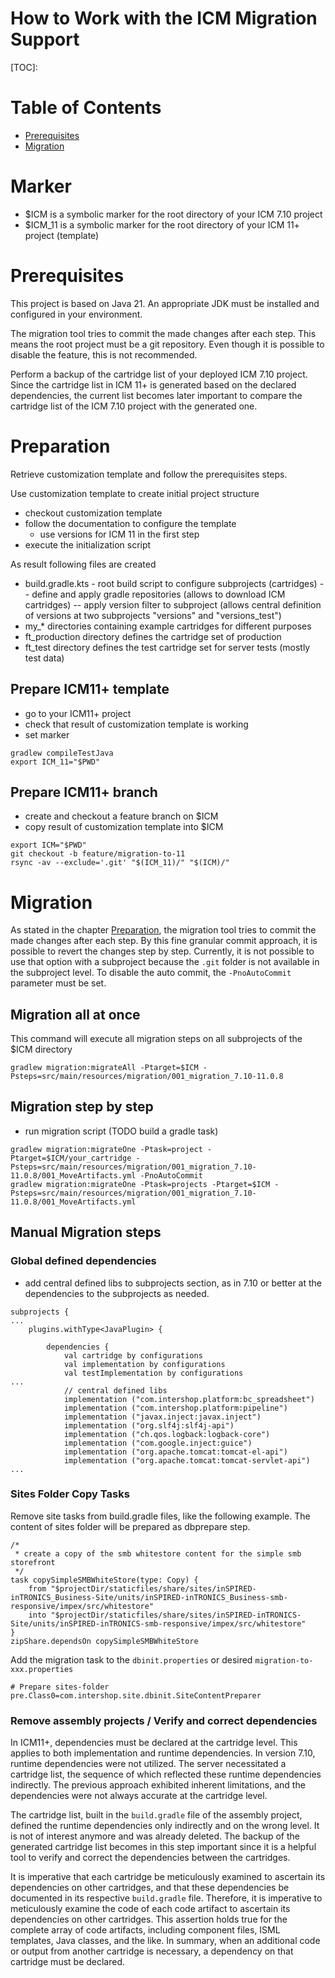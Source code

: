 How to Work with the ICM Migration Support
==========================================

[TOC]:

# Table of Contents
- [Prerequisites](#prerequisites)
- [Migration](#migration)

# Marker

- $ICM is a symbolic marker for the root directory of your ICM 7.10 project
- $ICM_11 is a symbolic marker for the root directory of your ICM 11+ project (template)

# Prerequisites
This project is based on Java 21.
An appropriate JDK must be installed and configured in your environment.

The migration tool tries to commit the made changes after each step. 
This means the root project must be a git repository. 
Even though it is possible to disable the feature, this is not recommended. 

Perform a backup of the cartridge list of your deployed ICM 7.10 project.
Since the cartridge list in ICM 11+ is generated based on the declared dependencies, the current list becomes later 
important to compare the cartridge list of the ICM 7.10 project with the generated one.

# Preparation
Retrieve customization template and follow the prerequisites steps.

Use customization template to create initial project structure

* checkout customization template
* follow the documentation to configure the template 
  * use versions for ICM 11 in the first step
* execute the initialization script

As result following files are created
- build.gradle.kts - root build script to configure subprojects (cartridges)
-- define and apply gradle repositories (allows to download ICM cartridges)
-- apply version filter to subproject (allows central definition of versions at two subprojects "versions" and "versions_test")
- my_* directories containing example cartridges for different purposes
- ft_production directory defines the cartridge set of production
- ft_test directory defines the test cartridge set for server tests (mostly test data)

## Prepare ICM11+ template

- go to your ICM11+ project
- check that result of customization template is working
- set marker

```
gradlew compileTestJava
export ICM_11="$PWD"
```

## Prepare ICM11+ branch

- create and checkout a feature branch on $ICM
- copy result of customization template into $ICM

```
export ICM="$PWD"
git checkout -b feature/migration-to-11
rsync -av --exclude='.git' "$(ICM_11)/" "$(ICM)/"
```

# Migration


As stated in the chapter [Preparation](#preparation), the migration tool tries to commit the made changes after each step.
By this fine granular commit approach, it is possible to revert the changes step by step.
Currently, it is not possible to use that option with a subproject because the `.git` folder is not available in the subproject level.
To disable the auto commit, the `-PnoAutoCommit` parameter must be set.

## Migration all at once

This command will execute all migration steps on all subprojects of the $ICM directory
```
gradlew migration:migrateAll -Ptarget=$ICM -Psteps=src/main/resources/migration/001_migration_7.10-11.0.8
```

## Migration step by step

- run migration script (TODO build a gradle task)

```
gradlew migration:migrateOne -Ptask=project -Ptarget=$ICM/your_cartridge -Psteps=src/main/resources/migration/001_migration_7.10-11.0.8/001_MoveArtifacts.yml -PnoAutoCommit
gradlew migration:migrateOne -Ptask=projects -Ptarget=$ICM -Psteps=src/main/resources/migration/001_migration_7.10-11.0.8/001_MoveArtifacts.yml
```

## Manual Migration steps

### Global defined dependencies

- add central defined libs to subprojects section, as in 7.10 or better at the dependencies to the subprojects as needed.

```
subprojects {
...
    plugins.withType<JavaPlugin> {

        dependencies {
            val cartridge by configurations
            val implementation by configurations
            val testImplementation by configurations
...
            // central defined libs
            implementation ("com.intershop.platform:bc_spreadsheet")
            implementation ("com.intershop.platform:pipeline")
            implementation ("javax.inject:javax.inject")
            implementation ("org.slf4j:slf4j-api")
            implementation ("ch.qos.logback:logback-core")
            implementation ("com.google.inject:guice")
            implementation ("org.apache.tomcat:tomcat-el-api")
            implementation ("org.apache.tomcat:tomcat-servlet-api")
...
```
### Sites Folder Copy Tasks

Remove site tasks from build.gradle files, like the following example.
The content of sites folder will be prepared as dbprepare step.

```
/*
 * create a copy of the smb whitestore content for the simple smb storefront
 */
task copySimpleSMBWhiteStore(type: Copy) {
    from "$projectDir/staticfiles/share/sites/inSPIRED-inTRONICS_Business-Site/units/inSPIRED-inTRONICS_Business-smb-responsive/impex/src/whitestore"
    into "$projectDir/staticfiles/share/sites/inSPIRED-inTRONICS-Site/units/inSPIRED-inTRONICS-smb-responsive/impex/src/whitestore"
}
zipShare.dependsOn copySimpleSMBWhiteStore
```

Add the migration task to the `dbinit.properties` or desired `migration-to-xxx.properties` 
```
# Prepare sites-folder
pre.Class0=com.intershop.site.dbinit.SiteContentPreparer
```

### Remove assembly projects / Verify and correct dependencies
In ICM11+, dependencies must be declared at the cartridge level. This applies to both implementation and runtime dependencies.
In version 7.10, runtime dependencies were not utilized. The server necessitated a cartridge list, the sequence of which reflected these runtime dependencies indirectly.
The previous approach exhibited inherent limitations, and the dependencies were not always accurate at the cartridge level.

The cartridge list, built in the `build.gradle` file of the assembly project, defined the runtime dependencies only indirectly and on
the wrong level. 
It is not of interest anymore and was already deleted. 
The backup of the generated cartridge list becomes in
this step important since it is a helpful tool to verify and correct the dependencies between the cartridges.

It is imperative that each cartridge be meticulously examined to ascertain its dependencies on other cartridges, and that these dependencies be documented in its respective `build.gradle` file.
Therefore, it is imperative to meticulously examine the code of each code artifact to ascertain its dependencies on other cartridges.
This assertion holds true for the complete array of code artifacts, including component files, ISML templates, Java classes, and the like.
In summary, when an additional code or output from another cartridge is necessary, a dependency on that cartridge must be declared.
